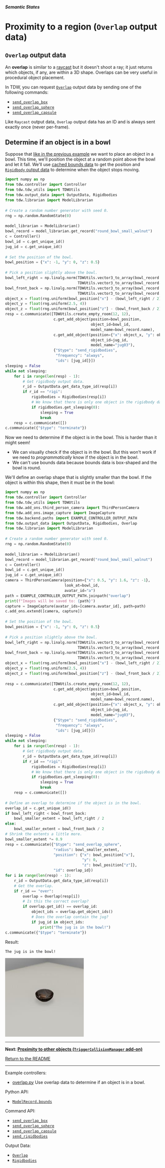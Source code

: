 ##### Semantic States

# Proximity to a region (`Overlap` output data)

## `Overlap` output data

An **overlap** is similar to a [raycast](raycast.md) but it doesn't shoot a ray; it just returns which objects, if any, are within a 3D shape. Overlaps can be very useful in procedural object placement.

In TDW, you can request [`Overlap`](../../api/output_data.md#Overlap) output data by sending one of the following commands:

- [`send_overlap_box`](../../api/command_api.md#send_overlap_box) 
- [`send_overlap_sphere`](../../api/command_api.md#send_overlap_sphere) 
- [`send_overlap_capsule`](../../api/command_api.md#send_overlap_capsule) 

Like `Raycast` output data, `Overlap` output data has an ID and is always sent exactly once (never per-frame).

## Determine if an object is in a bowl

Suppose that [like in the previous example](raycast.md) we want to place an object in a bowl. This time, we'll position the object at a random point above the bowl and let it fall. We'll use [cached bounds data](../../python/librarian/model_librarian.md) to get the position and [`Rigidbody` output data](../../api/output_data.md#Rigidbody) to determine when the object stops moving.

```python
import numpy as np
from tdw.controller import Controller
from tdw.tdw_utils import TDWUtils
from tdw.output_data import OutputData, Rigidbodies
from tdw.librarian import ModelLibrarian

# Create a random number generator with seed 0.
rng = np.random.RandomState(0)

model_librarian = ModelLibrarian()
bowl_record = model_librarian.get_record("round_bowl_small_walnut")
c = Controller()
bowl_id = c.get_unique_id()
jug_id = c.get_unique_id()

# Set the position of the bowl.
bowl_position = {"x": -1, "y": 0, "z": 0.5}

# Pick a position slightly above the bowl.
bowl_left_right = np.linalg.norm(TDWUtils.vector3_to_array(bowl_record.bounds["left"]) -
                                 TDWUtils.vector3_to_array(bowl_record.bounds["right"]))
bowl_front_back = np.linalg.norm(TDWUtils.vector3_to_array(bowl_record.bounds["front"]) -
                                 TDWUtils.vector3_to_array(bowl_record.bounds["back"]))
object_x = float(rng.uniform(bowl_position["x"] - (bowl_left_right / 2), bowl_position["x"] + (bowl_left_right / 2)))
object_y = float(rng.uniform(2.5, 4))
object_z = float(rng.uniform(bowl_position["z"] - (bowl_front_back / 2), bowl_position["z"] + (bowl_front_back / 2)))
resp = c.communicate([TDWUtils.create_empty_room(12, 12),
                      c.get_add_object(position=bowl_position,
                                       object_id=bowl_id,
                                       model_name=bowl_record.name),
                      c.get_add_object(position={"x": object_x, "y": object_y, "z": object_z},
                                       object_id=jug_id,
                                       model_name="jug03"),
                      {"$type": "send_rigidbodies",
                       "frequency": "always",
                       "ids": [jug_id]}])
sleeping = False
while not sleeping:
    for i in range(len(resp) - 1):
        # Get rigidbody output data.
        r_id = OutputData.get_data_type_id(resp[i])
        if r_id == "rigi":
            rigidbodies = Rigidbodies(resp[i])
            # We know that there is only one object in the rigidbody data (the jug).
            if rigidbodies.get_sleeping(0):
                sleeping = True
                break
    resp = c.communicate([])
c.communicate({"$type": "terminate"})
```

Now we need to determine if the object is in the bowl. This is harder than it might seem!

- We can visually check if the object is in the bowl. But this won't work if we need to *programmatically* know if the object is in the bowl.
- We can't use bounds data because bounds data is box-shaped and the bowl is round.

We'll define an overlap shape that is slightly smaller than the bowl. If the object is within this shape, then it must be in the bowl:

```python
import numpy as np
from tdw.controller import Controller
from tdw.tdw_utils import TDWUtils
from tdw.add_ons.third_person_camera import ThirdPersonCamera
from tdw.add_ons.image_capture import ImageCapture
from tdw.backend.paths import EXAMPLE_CONTROLLER_OUTPUT_PATH
from tdw.output_data import OutputData, Rigidbodies, Overlap
from tdw.librarian import ModelLibrarian

# Create a random number generator with seed 0.
rng = np.random.RandomState(0)

model_librarian = ModelLibrarian()
bowl_record = model_librarian.get_record("round_bowl_small_walnut")
c = Controller()
bowl_id = c.get_unique_id()
jug_id = c.get_unique_id()
camera = ThirdPersonCamera(position={"x": 0.5, "y": 1.6, "z": -1},
                           look_at=bowl_id,
                           avatar_id="a")
path = EXAMPLE_CONTROLLER_OUTPUT_PATH.joinpath("overlap")
print(f"Images will be saved to: {path}")
capture = ImageCapture(avatar_ids=[camera.avatar_id], path=path)
c.add_ons.extend([camera, capture])

# Set the position of the bowl.
bowl_position = {"x": -1, "y": 0, "z": 0.5}

# Pick a position slightly above the bowl.
bowl_left_right = np.linalg.norm(TDWUtils.vector3_to_array(bowl_record.bounds["left"]) -
                                 TDWUtils.vector3_to_array(bowl_record.bounds["right"]))
bowl_front_back = np.linalg.norm(TDWUtils.vector3_to_array(bowl_record.bounds["front"]) -
                                 TDWUtils.vector3_to_array(bowl_record.bounds["back"]))
object_x = float(rng.uniform(bowl_position["x"] - (bowl_left_right / 2), bowl_position["x"] + (bowl_left_right / 2)))
object_y = float(rng.uniform(2.5, 4))
object_z = float(rng.uniform(bowl_position["z"] - (bowl_front_back / 2), bowl_position["z"] + (bowl_front_back / 2)))

resp = c.communicate([TDWUtils.create_empty_room(12, 12),
                      c.get_add_object(position=bowl_position,
                                       object_id=bowl_id,
                                       model_name=bowl_record.name),
                      c.get_add_object(position={"x": object_x, "y": object_y, "z": object_z},
                                       object_id=jug_id,
                                       model_name="jug03"),
                      {"$type": "send_rigidbodies",
                       "frequency": "always",
                       "ids": [jug_id]}])
sleeping = False
while not sleeping:
    for i in range(len(resp) - 1):
        # Get rigidbody output data.
        r_id = OutputData.get_data_type_id(resp[i])
        if r_id == "rigi":
            rigidbodies = Rigidbodies(resp[i])
            # We know that there is only one object in the rigidbody data (the jug).
            if rigidbodies.get_sleeping(0):
                sleeping = True
                break
    resp = c.communicate([])

# Define an overlap to determine if the object is in the bowl.
overlap_id = c.get_unique_id()
if bowl_left_right < bowl_front_back:
    bowl_smaller_extent = bowl_left_right / 2
else:
    bowl_smaller_extent = bowl_front_back / 2
# Shrink the extents a little more.
bowl_smaller_extent *= 0.9
resp = c.communicate({"$type": "send_overlap_sphere",
                      "radius": bowl_smaller_extent,
                      "position": {"x": bowl_position["x"],
                                   "y": 0,
                                   "z": bowl_position["z"]},
                      "id": overlap_id})
for i in range(len(resp) - 1):
    r_id = OutputData.get_data_type_id(resp[i])
    # Get the overlap.
    if r_id == "over":
        overlap = Overlap(resp[i])
        # Is this the correct overlap?
        if overlap.get_id() == overlap_id:
            object_ids = overlap.get_object_ids()
            # Does the overlap contain the jug?
            if jug_id in object_ids:
                print("The jug is in the bowl!")
c.communicate({"$type": "terminate"})
```

Result:

```
The jug is in the bowl!
```

![](images/overlap.jpg)

***

**Next: [Proximity to other objects (`TriggerCollisionManager` add-on)](trigger_collisons.md)**

[Return to the README](../../../README.md)

***

Example controllers:

- [overlap.py](https://github.com/threedworld-mit/tdw/blob/master/Python/example_controllers/objects_and_scenes/overlap.py) Use overlap data to determine if an object is in a bowl.

Python API:

- [`ModelRecord.bounds`](../../python/librarian/model_librarian.md)

Command API:

- [`send_overlap_box`](../../api/command_api.md#send_overlap_box) 
- [`send_overlap_sphere`](../../api/command_api.md#send_overlap_sphere) 
- [`send_overlap_capsule`](../../api/command_api.md#send_overlap_capsule) 
- [`send_rigidbodies`](../../api/command_api.md#send_rigidbodies) 

Output Data:

- [`Overlap`](../../api/output_data.md#Overlap)
- [`Rigidbodies`](../../api/output_data.md#Rigidbodies)
